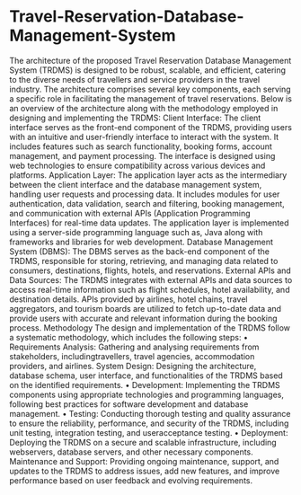 # Travel-Reservation-Database-Management-System
The architecture of the proposed Travel Reservation Database Management System
(TRDMS) is designed to be robust, scalable, and efficient, catering to the diverse needs of
travellers and service providers in the travel industry. The architecture comprises several key
components, each serving a specific role in facilitating the management of travel reservations.
Below is an overview of the architecture along with the methodology employed in designing
and implementing the TRDMS:
Client Interface:
The client interface serves as the front-end component of the TRDMS, providing users with
an intuitive and user-friendly interface to interact with the system.
It includes features such as search functionality, booking forms, account management, and
payment processing.
The interface is designed using web technologies to ensure compatibility across various
devices and platforms.
Application Layer:
The application layer acts as the intermediary between the client interface and the database
management system, handling user requests and processing data.
It includes modules for user authentication, data validation, search and filtering, booking
management, and communication with external APIs (Application Programming Interfaces)
for real-time data updates.
The application layer is implemented using a server-side programming language such as,
Java along with frameworks and libraries for web development.
Database Management System (DBMS):
The DBMS serves as the back-end component of the TRDMS, responsible for storing,
retrieving, and managing data related to consumers, destinations, flights, hotels, and
reservations.
External APIs and Data Sources:
The TRDMS integrates with external APIs and data sources to access real-time information
such as flight schedules, hotel availability, and destination details.
APIs provided by airlines, hotel chains, travel aggregators, and tourism boards are utilized to fetch up-to-date data and provide users with accurate and relevant information during the booking
process.
Methodology
The design and implementation of the TRDMS follow a systematic methodology, which
includes the following steps:
• Requirements Analysis: Gathering and analysing requirements from stakeholders,
includingtravellers, travel agencies, accommodation providers, and airlines.
System Design: Designing the architecture, database schema, user interface, and
functionalities of the TRDMS based on the identified requirements.
• Development: Implementing the TRDMS components using appropriate technologies
and programming languages, following best practices for software development and 
database management.
• Testing: Conducting thorough testing and quality assurance to ensure the reliability,
performance, and security of the TRDMS, including unit testing, integration testing, 
and useracceptance testing.
• Deployment: Deploying the TRDMS on a secure and scalable infrastructure, 
including webservers, database servers, and other necessary components.
Maintenance and Support: Providing ongoing maintenance, support, and updates to the
TRDMS to address issues, add new features, and improve performance based on user
feedback and evolving requirements.
